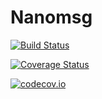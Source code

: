 # Nanomsg

[![Build Status](https://travis-ci.org/bicycle1885/Nanomsg.jl.svg?branch=master)](https://travis-ci.org/bicycle1885/Nanomsg.jl)

[![Coverage Status](https://coveralls.io/repos/bicycle1885/Nanomsg.jl/badge.svg?branch=master&service=github)](https://coveralls.io/github/bicycle1885/Nanomsg.jl?branch=master)

[![codecov.io](http://codecov.io/github/bicycle1885/Nanomsg.jl/coverage.svg?branch=master)](http://codecov.io/github/bicycle1885/Nanomsg.jl?branch=master)
